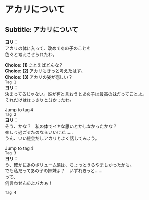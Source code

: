 # アカリについて

  
## Subtitle: アカリについて
  
**ヨリ：**  
アカリの体に入って、改めてあの子のことを  
色々と考えさせられたわ。  
  
**Choice: (1)**  たとえばどんな？  
**Choice: (2)**  アカリもきっと考えたはず。  
**Choice: (3)**  アカリの姿が恋しい？  
`Tag 1`  
**ヨリ：**  
決まってるじゃない。誰が何と言おうとあの子は最高の妹だってことよ。  
それだけははっきりと分かったわ。  
  
Jump to tag 4  
`Tag 2`  
**ヨリ：**  
そう、かな？　私の体でイヤな思いとかしなかったかな？  
楽しく過ごせたのならいいけど……  
うん、いい機会だしアカリとよく話してみよう。  
  
Jump to tag 4  
`Tag 3`  
**ヨリ：**  
う、確かにあのボリューム感は、ちょっとうらやましかったかも。  
でも私だってあの子の姉妹よ？　いずれきっと……  
って、  
何言わせんのよバカぁ！  
  
`Tag 4`  
